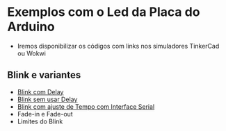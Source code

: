 # Exemplos com o Led da Placa do Arduino

* Iremos disponibilizar os códigos com links nos simuladores TinkerCad ou Wokwi

## Blink e variantes

* [Blink com Delay](https://wokwi.com/projects/373960807545407489)
* [Blink sem usar Delay](https://wokwi.com/projects/373961006307204097)
* [Blink com ajuste de Tempo com Interface Serial](https://github.com/arduinoufv/inf351/blob/master/2023/Saida/blink_serial.ino)
* Fade-in e Fade-out
* Limites do Blink
